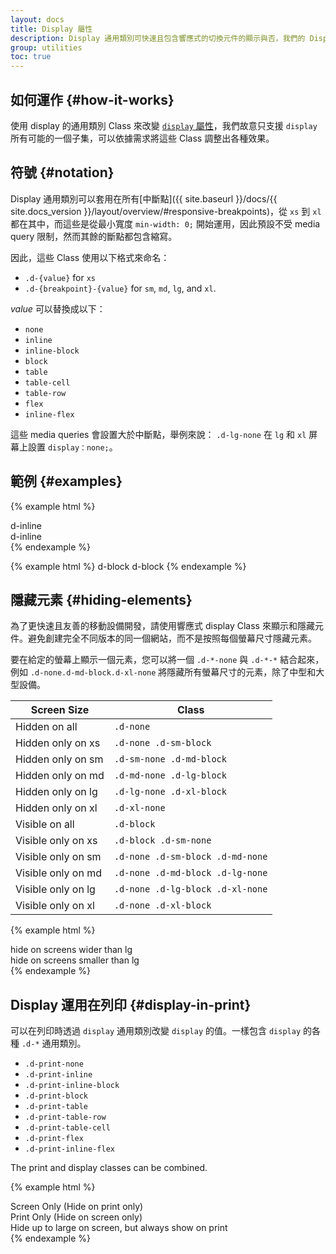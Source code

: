 ```yaml
---
layout: docs
title: Display 屬性
description: Display 通用類別可快速且包含響應式的切換元件的顯示與否，我們的 Display 通用類別包含許多常用的值，另外在列印時也能使用。
group: utilities
toc: true
---
```


## 如何運作 {#how-it-works}

使用 display 的通用類別 Class 來改變 [`display` 屬性](https://developer.mozilla.org/en-US/docs/Web/CSS/display)，我們故意只支援 `display` 所有可能的一個子集，可以依據需求將這些 Class 調整出各種效果。

## 符號 {#notation}

Display 通用類別可以套用在所有[中斷點]({{ site.baseurl }}/docs/{{ site.docs_version }}/layout/overview/#responsive-breakpoints)，從 `xs` 到 `xl` 都在其中，而這些是從最小寬度 `min-width: 0;` 開始運用，因此預設不受 media query 限制，然而其餘的斷點都包含縮寫。

因此，這些 Class 使用以下格式來命名：

* `.d-{value}` for `xs`
* `.d-{breakpoint}-{value}` for `sm`, `md`, `lg`, and `xl`.

*value* 可以替換成以下：

* `none`
* `inline`
* `inline-block`
* `block`
* `table`
* `table-cell`
* `table-row`
* `flex`
* `inline-flex`

這些 media queries 會設置大於中斷點，舉例來說： `.d-lg-none` 在 `lg` 和 `xl` 屏幕上設置 `display：none;`。

## 範例 {#examples}

{% example html %}
<div class="d-inline p-2 bg-primary text-white">d-inline</div>
<div class="d-inline p-2 bg-dark text-white">d-inline</div>
{% endexample %}

{% example html %}
<span class="d-block p-2 bg-primary text-white">d-block</span>
<span class="d-block p-2 bg-dark text-white">d-block</span>
{% endexample %}

## 隱藏元素 {#hiding-elements}

為了更快速且友善的移動設備開發，請使用響應式 display Class 來顯示和隱藏元件。避免創建完全不同版本的同一個網站，而不是按照每個螢幕尺寸隱藏元素。

要在給定的螢幕上顯示一個元素，您可以將一個  `.d-*-none` 與 `.d-*-*` 結合起來，例如  `.d-none.d-md-block.d-xl-none` 將隱藏所有螢幕尺寸的元素，除了中型和大型設備。


| Screen Size        | Class |
| ---                | --- |
| Hidden on all      | `.d-none` |
| Hidden only on xs  | `.d-none .d-sm-block` |
| Hidden only on sm  | `.d-sm-none .d-md-block` |
| Hidden only on md  | `.d-md-none .d-lg-block` |
| Hidden only on lg  | `.d-lg-none .d-xl-block` |
| Hidden only on xl  | `.d-xl-none` |
| Visible on all     | `.d-block` |
| Visible only on xs | `.d-block .d-sm-none` |
| Visible only on sm | `.d-none .d-sm-block .d-md-none` |
| Visible only on md | `.d-none .d-md-block .d-lg-none` |
| Visible only on lg | `.d-none .d-lg-block .d-xl-none` |
| Visible only on xl | `.d-none .d-xl-block` |

{% example html %}
<div class="d-lg-none">hide on screens wider than lg</div>
<div class="d-none d-lg-block">hide on screens smaller than lg</div>
{% endexample %}

## Display 運用在列印 {#display-in-print}

可以在列印時透過 `display` 通用類別改變 `display` 的值。一樣包含 `display` 的各種 `.d-*` 通用類別。

- `.d-print-none`
- `.d-print-inline`
- `.d-print-inline-block`
- `.d-print-block`
- `.d-print-table`
- `.d-print-table-row`
- `.d-print-table-cell`
- `.d-print-flex`
- `.d-print-inline-flex`

The print and display classes can be combined.

{% example html %}
<div class="d-print-none">Screen Only (Hide on print only)</div>
<div class="d-none d-print-block">Print Only (Hide on screen only)</div>
<div class="d-none d-lg-block d-print-block">Hide up to large on screen, but always show on print</div>
{% endexample %}
